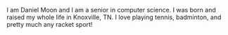 I am Daniel Moon and I am a senior in computer science.  I was born and raised my whole life in Knoxville, TN.  I love playing tennis, badminton, and pretty much any racket sport!
